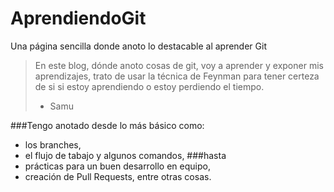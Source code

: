 # AprendiendoGit
Una página sencilla donde anoto lo destacable al aprender Git
>En este blog, dónde anoto cosas de git, voy a aprender y exponer mis aprendizajes, trato de usar la técnica de Feynman para tener certeza de si si estoy aprendiendo o estoy perdiendo el tiempo.
> - Samu

###Tengo anotado desde lo más básico como:
- los branches, 
- el flujo de tabajo y algunos comandos, 
###hasta 
- prácticas para un buen desarrollo en equipo, 
- creación de Pull Requests, entre otras cosas.